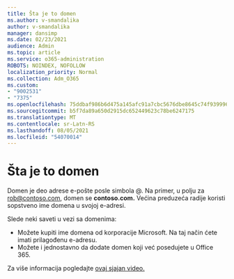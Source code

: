```yaml
---
title: Šta je to domen
ms.author: v-smandalika
author: v-smandalika
manager: dansimp
ms.date: 02/23/2021
audience: Admin
ms.topic: article
ms.service: o365-administration
ROBOTS: NOINDEX, NOFOLLOW
localization_priority: Normal
ms.collection: Adm_O365
ms.custom:
- "9002531"
- "7375"
ms.openlocfilehash: 75ddbaf986b6d475a145afc91a7cbc5676dbe8645c74f9399969c78be5d0342f
ms.sourcegitcommit: b5f7da89a650d2915dc652449623c78be6247175
ms.translationtype: MT
ms.contentlocale: sr-Latn-RS
ms.lasthandoff: 08/05/2021
ms.locfileid: "54070014"
---
```

# <a name="whats-a-domain"></a>Šta je to domen

Domen je deo adrese e-pošte posle simbola @. Na primer, u polju za rob@contoso.com, domen se **contoso.com.** Većina preduzeća radije koristi sopstveno ime domena u svojoj e-adresi.

Slede neki saveti u vezi sa domenima:

- Možete kupiti ime domena od korporacije Microsoft. Na taj način ćete imati prilagođenu e-adresu.
- Možete i jednostavno da dodate domen koji već posedujete u Office 365.

Za više informacija pogledajte [ovaj sjajan video.](https://www.youtube.com/watch)